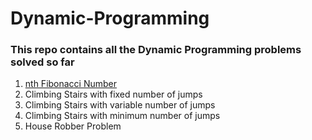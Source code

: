 # Dynamic-Programming
### This repo contains all the Dynamic Programming problems solved so far

1. [nth Fibonacci Number](https://github.com/Nawajish/Dynamic-Programming/tree/main/nth%20Fibonacci%20Number)
2. Climbing Stairs with fixed number of jumps
3. Climbing Stairs with variable number of jumps
4. Climbing Stairs with minimum number of jumps
5. House Robber Problem
